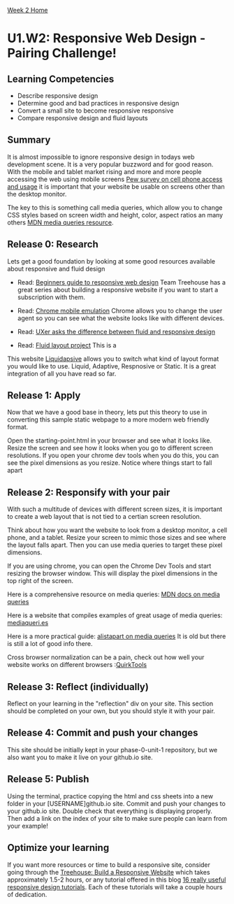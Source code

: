 [Week 2 Home](../)

# U1.W2: Responsive Web Design - Pairing Challenge!

## Learning Competencies
- Describe responsive design
- Determine good and bad practices in responsive design
- Convert a small site to become responsive responsive
- Compare responsive design and fluid layouts


## Summary

It is almost impossible to ignore responsive design in todays web development scene. It is a very popular buzzword and for good reason. With the mobile and tablet market rising and more and more people accessing the web using mobile screens [Pew survey on cell phone access and usage](http://www.pewinternet.org/fact-sheets/mobile-technology-fact-sheet/) it is important that your website be usable on screens other than the desktop monitor.

The key to this is something call media queries, which allow you to change CSS styles based on screen width and height, color, aspect ratios an many others [MDN media queries resource](https://developer.mozilla.org/en-US/docs/Web/Guide/CSS/Media_queries).


## Release 0: Research

Lets get a good foundation by looking at some good resources available about responsive and fluid design


- Read: [Beginners guide to responsive web design](http://blog.teamtreehouse.com/beginners-guide-to-responsive-web-design) Team Treehouse has a great series about building a responsive website if you want to start a subscription with them.

- Read: [Chrome mobile emulation](https://developer.chrome.com/devtools/docs/mobile-emulation) Chrome allows you to change the user agent so you can see what the website looks like with different devices.

- Read: [UXer asks the difference between fluid and responsive design](http://ux.stackexchange.com/questions/24406/what-is-the-exact-difference-between-fluid-and-responsive-design)

- Read: [Fluid layout project](http://www.creativebloq.com/css3/create-fluid-layouts-html5-and-css3-3142768) This is a

This website [Liquidapsive](http://liquidapsive.com/) allows you to switch what kind of layout format you would like to use. Liquid, Adaptive, Respnosive or Static. It is a great integration of all you have read so far.


## Release 1: Apply

Now that we have a good base in theory, lets put this theory to use in converting this sample static webpage to a more modern web friendly format.

Open the starting-point.html in your browser and see what it looks like. Resize the screen and see how it looks when you go to different screen resolutions. If you open your chrome dev tools when you do this, you can see the pixel dimensions as you resize. Notice where things start to fall apart

## Release 2: Responsify with your pair

With such a multitude of devices with different screen sizes, it is important to create a web layout that is not tied to a certian screen resolution.

Think about how you want the website to look from a desktop monitor, a cell phone, and a tablet. Resize your screen to mimic those sizes and see where the layout falls apart. Then you can use media queries to target these pixel dimensions.

If you are using chrome, you can open the Chrome Dev Tools and start resizing the browser window. This will display the pixel dimensions in the top right of the screen.

Here is a comprehensive resource on media queries: [MDN docs on media queries](https://developer.mozilla.org/en-US/docs/Web/Guide/CSS/Media_queries)

Here is a website that compiles examples of great usage of media queries: [mediaqueri.es](http://mediaqueri.es/)

Here is a more practical guide: [alistapart on media queries](http://alistapart.com/article/responsive-web-design) It is old but there is still a lot of good info there.

Cross browser normalization can be a pain, check out how well your website works on different browsers :[QuirkTools](http://quirktools.com/screenfly)


## Release 3: Reflect (individually)
Reflect on your learning in the "reflection" div on your site. This section should be completed on your own, but you should style it with your pair.

## Release 4: Commit and push your changes
This site should be initially kept in your phase-0-unit-1 repository, but we also want you to make it live on your github.io site.

## Release 5: Publish
Using the terminal, practice copying the html and css sheets into a new folder in your [USERNAME]github.io site. Commit and push your changes to your github.io site. Double check that everything is displaying  properly. Then add a link on the index of your site to make sure people can learn from your example!

## Optimize your learning
If you want more resources or time to build a responsive site, consider going through the [Treehouse: Build a Responsive Website](http://teamtreehouse.com/library/build-a-responsive-website) which takes approximately 1.5-2 hours, or any tutorial offered in this blog [16 really useful responsive design tutorials](http://www.creativebloq.com/netmag/16-really-useful-responsive-design-tutorials-71410085). Each of these tutorials will take a couple hours of dedication.


